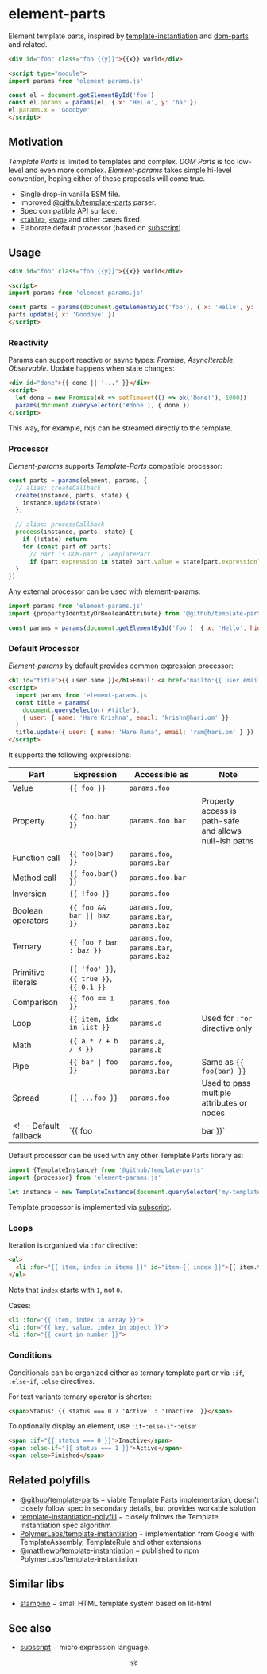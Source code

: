 # element-parts

Element template parts, inspired by [template-instantiation](https://github.com/w3c/webcomponents/blob/159b1600bab02fe9cd794825440a98537d53b389/proposals/Template-Instantiation.md) and [dom-parts](https://github.com/WICG/webcomponents/blob/gh-pages/proposals/DOM-Parts.md) and related.

```html
<div id="foo" class="foo {{y}}">{{x}} world</div>

<script type="module">
import params from 'element-params.js'

const el = document.getElementById('foo')
const el.params = params(el, { x: 'Hello', y: 'bar'})
el.params.x = 'Goodbye'
</script>
```

## Motivation

_Template Parts_ is limited to templates and complex. _DOM Parts_ is too low-level and even more complex.
_Element-params_ takes simple hi-level convention, hoping either of these proposals will come true.

- Single drop-in vanilla ESM file.
- Improved [@github/template-parts](https://github.com/domenic/template-parts) parser.
- Spec compatible API surface.
- [`<table>`](https://github.com/domenic/template-parts/issues/2), [`<svg>`](https://github.com/github/template-parts/issues/26) and other cases fixed.
- Elaborate default processor (based on [subscript](https://github.com/spectjs/subscript)).

## Usage

```html
<div id="foo" class="foo {{y}}">{{x}} world</div>

<script>
import params from 'element-params.js'

const parts = params(document.getElementById('foo'), { x: 'Hello', y: 'bar'})
parts.update({ x: 'Goodbye' })
</script>
```

### Reactivity

Params can support reactive or async types: _Promise_, _AsyncIterable_, _Observable_.
Update happens when state changes:

```html
<div id="done">{{ done || '...' }}</div>
<script>
  let done = new Promise(ok => setTimeout(() => ok('Done!'), 1000))
  params(document.querySelector('#done'), { done })
</script>
```

This way, for example, rxjs can be streamed directly to the template.

### Processor

_Element-params_ supports _Template-Parts_ compatible processor:

```js
const parts = params(element, params, {
  // alias: createCallback
  create(instance, parts, state) {
    instance.update(state)
  },

  // alias: processCallback
  process(instance, parts, state) {
    if (!state) return
    for (const part of parts)
      // part is DOM-part / TemplatePart
      if (part.expression in state) part.value = state[part.expression]
  }
})
```

Any external processor can be used with element-params:

```js
import params from 'element-params.js'
import {propertyIdentityOrBooleanAttribute} from '@github/template-parts'

const params = params(document.getElementById('foo'), { x: 'Hello', hidden: false}, propertyIdentityOrBooleanAttribute)
```

### Default Processor

_Element-params_ by default provides common expression processor:

```html
<h1 id="title">{{ user.name }}</h1>Email: <a href="mailto:{{ user.email }}">{{ user.email }}</a>
<script>
  import params from 'element-params.js'
  const title = params(
    document.querySelector('#title'),
    { user: { name: 'Hare Krishna', email: 'krishn@hari.om' }}
  )
  title.update({ user: { name: 'Hare Rama', email: 'ram@hari.om' } })
</script>
```

It supports the following expressions:

Part | Expression | Accessible as | Note
---|---|---|---
Value | `{{ foo }}` | `params.foo` |
Property | `{{ foo.bar }}` | `params.foo.bar` | Property access is path-safe and allows null-ish paths
Function call | `{{ foo(bar) }}` | `params.foo`, `params.bar` |
Method call | `{{ foo.bar() }}` | `params.foo.bar` |
Inversion | `{{ !foo }}` | `params.foo` |
Boolean operators | `{{ foo && bar \|\| baz }}` | `params.foo`, `params.bar`, `params.baz` |
Ternary | `{{ foo ? bar : baz }}` | `params.foo`, `params.bar`, `params.baz` |
Primitive literals | `{{ 'foo' }}`, `{{ true }}`, `{{ 0.1 }}` | |
Comparison | `{{ foo == 1 }}` | `params.foo` |
Loop | `{{ item, idx in list }}` | `params.d` | Used for `:for` directive only
Math | `{{ a * 2 + b / 3 }}` | `params.a`, `params.b` |
Pipe | `{{ bar \| foo }}` | `params.foo`, `params.bar` | Same as `{{ foo(bar) }}`
Spread | `{{ ...foo }}` | `params.foo` | Used to pass multiple attributes or nodes
<!-- Default fallback | `{{ foo || bar }}` | `params.foo`, `params.bar` | -->

Default processor can be used with any other Template Parts library as:

```js
import {TemplateInstance} from '@github/template-parts'
import {processor} from 'element-params.js'

let instance = new TemplateInstance(document.querySelector('my-template'), {}, processor)
```

Template processor is implemented via [subscript](https://github.com/spectjs/subscript).

### Loops

Iteration is organized via `:for` directive:

```html
<ul>
  <li :for="{{ item, index in items }}" id="item-{{ index }}">{{ item.text }}</li>
</ul>
```

Note that `index` starts with `1`, not `0`.

Cases:

```html
<li :for="{{ item, index in array }}">
<li :for="{{ key, value, index in object }}">
<li :for="{{ count in number }}">
```

### Conditions

Conditionals can be organized either as ternary template part or via `:if`, `:else-if`, `:else` directives.

For text variants ternary operator is shorter:

```html
<span>Status: {{ status === 0 ? 'Active' : 'Inactive' }}</span>
```

To optionally display an element, use `:if`-`:else-if`-`:else`:

```html
<span :if="{{ status === 0 }}">Inactive</span>
<span :else-if="{{ status === 1 }}">Active</span>
<span :else>Finished</span>
```

## Related polyfills

* [@github/template-parts](https://github.com/github/template-parts) − viable Template Parts implementation, doesn't closely follow spec in secondary details, but provides workable solution
* [template-instantiation-polyfill](https://github.com/bennypowers/template-instantiation-polyfill#readme) − closely follows the Template Instantiation spec algorithm
* [PolymerLabs/template-instantiation](https://github.com/PolymerLabs/template-instantiation) − implementation from Google with TemplateAssembly, TemplateRule and other extensions
* [@matthewp/template-instantiation](https://github.com/matthewp/template-instantiation) − published to npm PolymerLabs/template-instantiation

## Similar libs

* [stampino](https://www.npmjs.com/package/stampino) − small HTML template system based on lit-html

## See also

* [subscript](https://github.com/spectjs/subscript) − micro expression language.

<p align="center">🕉<p>
